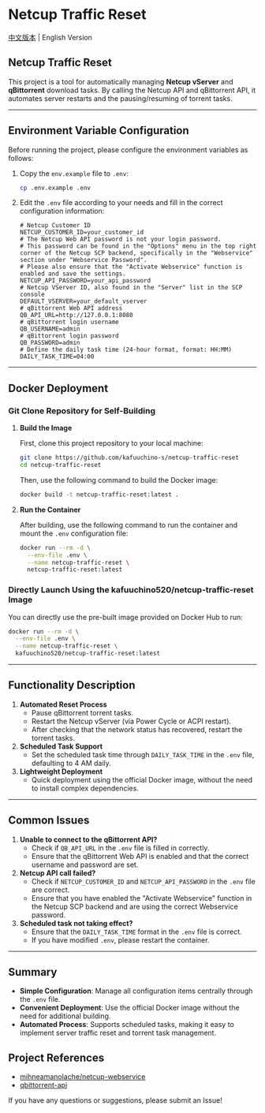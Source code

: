 # Netcup Traffic Reset

[中文版本](README.md) | English Version

## Netcup Traffic Reset

This project is a tool for automatically managing **Netcup vServer** and **qBittorrent** download tasks. By calling the Netcup API and qBittorrent API, it automates server restarts and the pausing/resuming of torrent tasks.

---

## Environment Variable Configuration

Before running the project, please configure the environment variables as follows:

1. Copy the `env.example` file to `.env`:

    ```bash
    cp .env.example .env
    ```

2. Edit the `.env` file according to your needs and fill in the correct configuration information:

    ```plaintext
    # Netcup Customer ID
    NETCUP_CUSTOMER_ID=your_customer_id
    # The Netcup Web API password is not your login password.
    # This password can be found in the "Options" menu in the top right corner of the Netcup SCP backend, specifically in the "Webservice" section under "Webservice Password".
    # Please also ensure that the "Activate Webservice" function is enabled and save the settings.
    NETCUP_API_PASSWORD=your_api_password
    # Netcup VServer ID, also found in the "Server" list in the SCP console
    DEFAULT_VSERVER=your_default_vserver
    # qBittorrent Web API address
    QB_API_URL=http://127.0.0.1:8080
    # qBittorrent login username
    QB_USERNAME=admin
    # qBittorrent login password
    QB_PASSWORD=admin
    # Define the daily task time (24-hour format, format: HH:MM)
    DAILY_TASK_TIME=04:00
    ```

---

## Docker Deployment

### Git Clone Repository for Self-Building

1. **Build the Image**

    First, clone this project repository to your local machine:

    ```bash
    git clone https://github.com/kafuuchino-s/netcup-traffic-reset
    cd netcup-traffic-reset
    ```

    Then, use the following command to build the Docker image:

    ```bash
    docker build -t netcup-traffic-reset:latest .
    ```

2. **Run the Container**

    After building, use the following command to run the container and mount the `.env` configuration file:

    ```bash
    docker run --rm -d \
      --env-file .env \
      --name netcup-traffic-reset \
      netcup-traffic-reset:latest
    ```

### Directly Launch Using the kafuuchino520/netcup-traffic-reset Image

You can directly use the pre-built image provided on Docker Hub to run:

```bash
docker run --rm -d \
  --env-file .env \
  --name netcup-traffic-reset \
  kafuuchino520/netcup-traffic-reset:latest
```

---

## Functionality Description

1. **Automated Reset Process**
    -   Pause qBittorrent torrent tasks.
    -   Restart the Netcup vServer (via Power Cycle or ACPI restart).
    -   After checking that the network status has recovered, restart the torrent tasks.
2. **Scheduled Task Support**
    -   Set the scheduled task time through `DAILY_TASK_TIME` in the `.env` file, defaulting to 4 AM daily.
3. **Lightweight Deployment**
    -   Quick deployment using the official Docker image, without the need to install complex dependencies.

---

## Common Issues

1. **Unable to connect to the qBittorrent API?**
    -   Check if `QB_API_URL` in the `.env` file is filled in correctly.
    -   Ensure that the qBittorrent Web API is enabled and that the correct username and password are set.
2. **Netcup API call failed?**
    -   Check if `NETCUP_CUSTOMER_ID` and `NETCUP_API_PASSWORD` in the `.env` file are correct.
    -   Ensure that you have enabled the "Activate Webservice" function in the Netcup SCP backend and are using the correct Webservice password.
3. **Scheduled task not taking effect?**
    -   Ensure that the `DAILY_TASK_TIME` format in the `.env` file is correct.
    -   If you have modified `.env`, please restart the container.

---

## Summary

-   **Simple Configuration**: Manage all configuration items centrally through the `.env` file.
-   **Convenient Deployment**: Use the official Docker image without the need for additional building.
-   **Automated Process**: Supports scheduled tasks, making it easy to implement server traffic reset and torrent task management.

## Project References

-   [mihneamanolache/netcup-webservice](https://github.com/mihneamanolache/netcup-webservice)
-   [qbittorrent-api](https://pypi.org/project/qbittorrent-api/)

If you have any questions or suggestions, please submit an Issue!
